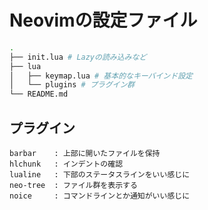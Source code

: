 # Neovimの設定ファイル
```bash
.
├── init.lua # Lazyの読み込みなど 
├── lua
│   ├── keymap.lua # 基本的なキーバインド設定
│   └── plugins # プラグイン群
└── README.md
```

## プラグイン
```
barbar    : 上部に開いたファイルを保持
hlchunk   : インデントの確認
lualine   : 下部のステータスラインをいい感じに
neo-tree  : ファイル群を表示する
noice     : コマンドラインとか通知がいい感じに
```
